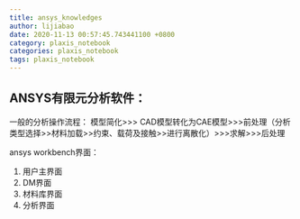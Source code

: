 ```yaml
---
title: ansys_knowledges
author: lijiabao
date: 2020-11-13 00:57:45.743441100 +0800
category: plaxis_notebook
categories: plaxis_notebook
tags: plaxis_notebook
---
```

## ANSYS有限元分析软件：
一般的分析操作流程：
模型简化>>> CAD模型转化为CAE模型>>>前处理（分析类型选择>>材料加载>>约束、载荷及接触>>进行离散化）>>>求解>>>后处理

ansys workbench界面：
1. 用户主界面
2. DM界面
3. 材料库界面
4. 分析界面
